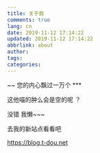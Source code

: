 ```yaml
---
title: 关于我
comments: true
lang: cn
date: 2019-11-12 17:14:22
updated: 2019-11-12 17:14:22 
abbrlink: about
author:
tags:
categories:
---
```



~~ 您的内心飘过一万个 *** 


这他喵的肿么会是空的呢 ？


没错 我懒~~~


去我的新站点看看吧

https://blog.t-dou.net